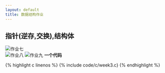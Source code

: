 ```yaml
---
layout: default
title: 数据结构作业
---
```


## 指针(逆存,交换),结构体  

![作业七](https://cdn.jsdelivr.net/gh/102300671/image/DS-HW/W3W1.jpg)  
![作业八](https://cdn.jsdelivr.net/gh/102300671/image/DS-HW/W3W2.jpg)
![作业九](https://cdn.jsdelivr.net/gh/102300671/image/DS-HW/W3W3.jpg)
**一个代码**

{% highlight c linenos %}
{% include code/c/week3.c}
{% endhighlight %}